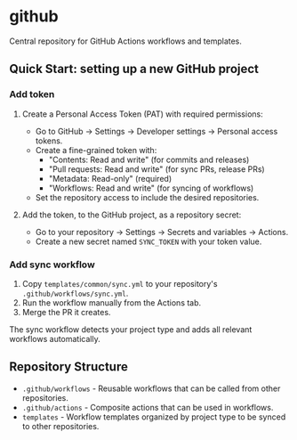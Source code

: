 # github

Central repository for GitHub Actions workflows and templates.

## Quick Start: setting up a new GitHub project

### Add token

1. Create a Personal Access Token (PAT) with required permissions:

   - Go to GitHub → Settings → Developer settings → Personal access tokens.
   - Create a fine-grained token with:
     - "Contents: Read and write" (for commits and releases)
     - "Pull requests: Read and write" (for sync PRs, release PRs)
     - "Metadata: Read-only" (required)
     - "Workflows: Read and write" (for syncing of workflows)
   - Set the repository access to include the desired repositories.

1. Add the token, to the GitHub project, as a repository secret:

   - Go to your repository → Settings → Secrets and variables → Actions.
   - Create a new secret named `SYNC_TOKEN` with your token value.

### Add sync workflow

1. Copy `templates/common/sync.yml` to your repository's
   `.github/workflows/sync.yml`.
1. Run the workflow manually from the Actions tab.
1. Merge the PR it creates.

The sync workflow detects your project type and adds all relevant workflows
automatically.

## Repository Structure

- `.github/workflows` - Reusable workflows that can be called from other
  repositories.
- `.github/actions` - Composite actions that can be used in workflows.
- `templates` - Workflow templates organized by project type to be synced to
  other repositories.
